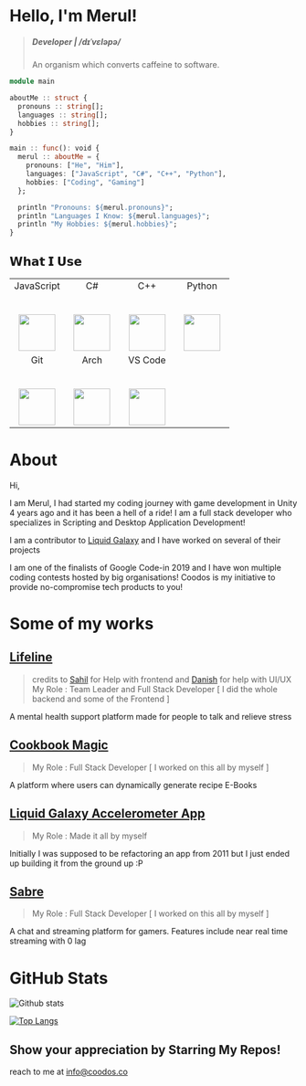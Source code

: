 # Hello, I'm Merul!

> ##### Developer | /dɪˈvɛləpə/
> An organism which converts caffeine to software.

```julia
module main

aboutMe :: struct {
  pronouns :: string[];
  languages :: string[];
  hobbies :: string[];
}

main :: func(): void {
  merul :: aboutMe = {
    pronouns: ["He", "Him"],
    languages: ["JavaScript", "C#", "C++", "Python"],
    hobbies: ["Coding", "Gaming"]
  };

  println "Pronouns: ${merul.pronouns}";
  println "Languages I Know: ${merul.languages}";
  println "My Hobbies: ${merul.hobbies}";
}
```

## 𝗪𝗵𝗮𝘁 𝗜 𝗨𝘀𝗲

<table>
  <tbody>
    <tr valign="top">
      <td width="25%" align="center">
        <span>JavaScript</span><br><br><br>
        <img height="64px" src="https://upload.wikimedia.org/wikipedia/commons/6/6a/JavaScript-logo.png">
      </td>
      <td width="25%" align="center">
        <span>C#</span><br><br><br>
        <img height="64px" src="https://cdn.svgporn.com/logos/c-sharp.svg">
      </td>
      <td width="25%" align="center">
        <span>C++</span><br><br><br>
        <img height="64px" src="https://upload.wikimedia.org/wikipedia/commons/thumb/1/18/ISO_C%2B%2B_Logo.svg/306px-ISO_C%2B%2B_Logo.svg.png">
      </td>
      <td width="25%" align="center">
        <span>Python</span><br><br><br>
        <img height="64px" src="https://cdn.svgporn.com/logos/python.svg">
      </td>
    </tr>
    <tr valign="top">
      <td width="25%" align="center">
        <span>Git</span><br><br><br>
        <img height="64px" src="https://cdn.svgporn.com/logos/git-icon.svg">
      </td>
      <td width="25%" align="center">
        <span>Arch</span><br><br><br>
        <img height="64px" src="https://cdn0.iconfinder.com/data/icons/flat-round-system/512/archlinux-512.png">
      </td>
      <td width="25%" align="center">
        <span>VS Code</span><br><br><br>
        <img height="64px" src="https://cdn.svgporn.com/logos/visual-studio-code.svg">
      </td>
    </tr>
  </tbody>
</table>

# About 
Hi,

I am Merul, I had started my coding journey with game development in Unity 4 years ago and it has been a hell of a ride! I am a full stack developer who specializes in Scripting and Desktop Application Development! 

I am a contributor to [Liquid Galaxy](www.liquidgalaxy.eu) and I have worked on several of their projects

I am one of the finalists of Google Code-in 2019 and I have won multiple coding contests hosted by big organisations! Coodos is my initiative to provide no-compromise tech products to you!

# Some of my works

## [Lifeline](https://lifeline-codehack.herokuapp.com/)
> credits to [Sahil](https://github.com/sahil2004/) for Help with frontend and [Danish](https://github.com/danishsinghsethi/) for help with UI/UX <br>
> My Role : Team Leader and Full Stack Developer [ I did the whole backend and some of the Frontend ]

A mental health support platform made for people to talk and relieve stress

## [Cookbook Magic](https://cookbookmagic.herokuapp.com/)
> My Role : Full Stack Developer [ I worked on this all by myself ]

A platform where users can dynamically generate recipe E-Books

## [Liquid Galaxy Accelerometer App](https://github.com/coodos/liquidGalaxyAccelerometerCapture)
> My Role : Made it all by myself

Initially I was supposed to be refactoring an app from 2011 but I just ended up building it from the ground up :P


## [Sabre](https://sabre-beta.herokuapp.com/)
> My Role : Full Stack Developer [ I worked on this all by myself ]

A chat and streaming platform for gamers. Features include near real time streaming with 0 lag


# GitHub Stats

![Github stats](https://github-readme-stats.vercel.app/api?username=coodos&show_icons=true&hide_border=true)

[![Top Langs](https://github-readme-stats.vercel.app/api/top-langs/?username=coodos)](https://github.com/anuraghazra/github-readme-stats)

## Show your appreciation by Starring My Repos!

reach to me at info@coodos.co

